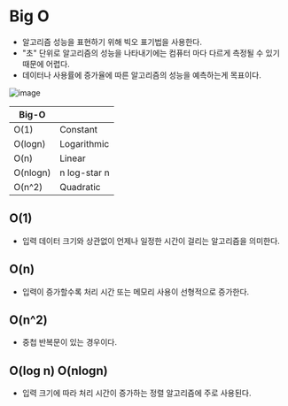 # Big O
- 알고리즘 성능을 표현하기 위해 빅오 표기법을 사용한다.
- "초" 단위로 알고리즘의 성능을 나타내기에는 컴퓨터 마다 다르게 측정될 수 있기 때문에 어렵다.
- 데이터나 사용률에 증가율에 따른 알고리즘의 성능을 예측하는게 목표이다.

![image](https://user-images.githubusercontent.com/61595394/186425196-86389fb3-0a50-4a5d-b959-47c4dc0471c9.png)

| Big-O  |              |
|--------|--------------|
| O(1)   | Constant     |
| O(logn) | Logarithmic  |
| O(n)   | Linear       |
| O(nlogn) | n log-star n |
| O(n^2)    | Quadratic    |

## O(1)
- 입력 데이터 크기와 상관없이 언제나 일정한 시간이 걸리는 알고리즘을 의미한다.

## O(n)
- 입력이 증가할수록 처리 시간 또는 메모리 사용이 선형적으로 증가한다.

## O(n^2)
- 중첩 반복문이 있는 경우이다.

## O(log n) O(nlogn)
- 입력 크기에 따라 처리 시간이 증가하는 정렬 알고리즘에 주로 사용된다.